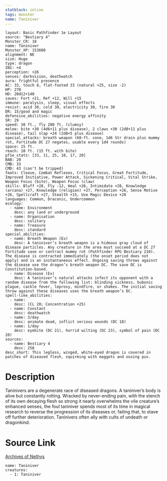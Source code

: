 ```yaml
---
statblock: inline
tags: monster
name: Taniniver
---
```

```statblock
layout: Basic Pathfinder 1e Layout
source: "Bestiary 4"
Monster_CR: 18
name: Taniniver
Monster_XP: 153600
alignment: NE
size: Huge
type: dragon
INI: +4
perception: +26
senses: darkvision, deathwatch
aura: frightful presence
AC: 33, touch 8, flat-footed 33 (natural +25, size -2)
HP: 270
HD: 20d12+140
saves: Fort +21, Ref +12, Will +15
immune: paralysis, sleep, visual effects
resist: acid 30, cold 30, electricity 30, fire 30
DR: 15/good and magic
defensive_abilities: negative energy affinity
SR: 29
speed: 30 ft., fly 200 ft. (clumsy)
melee: bite +30 (4d6+11 plus disease), 2 claws +30 (2d8+11 plus disease), tail slap +24 (2d8+5 plus disease)
special_attacks: breath weapon (60-ft. cone, 1d6 Str drain plus mummy rot, Fortitude DC 27 negates, usable every 1d4 rounds)
space: 15 ft.
reach: 10 ft. (15 ft. with bite)
pf1e_stats: [33, 11, 25, 18, 17, 20]
BAB: 20
CMB: 33
CMD: 43 (can’t be tripped)
feats: Cleave, Combat Reflexes, Critical Focus, Great Fortitude, Improved Initiative, Power Attack, Sickening Critical, Vital Strike, Weapon Focus (bite), Weapon Focus (claw)
skills: Bluff +28, Fly -12, Heal +26, Intimidate +28, Knowledge (arcana) +27, Knowledge (religion) +27, Perception +26, Sense Motive +26, Spellcraft +27, Stealth +15, Use Magic Device +28
languages: Common, Draconic, Undercommon
ecology:
  - name: Environment
    desc: any land or underground
  - name: Organisation
    desc: solitary
  - name: Treasure
    desc: standard
special_abilities:
  - name: Breath Weapon (Ex)
    desc: A taniniver’s breath weapon is a hideous gray cloud of disease particles. Any creature in the area must succeed at a DC 27 Fortitude save or contract mummy rot (Pathfinder RPG Bestiary 210). The disease is contracted immediately (the onset period does not apply) and is an instantaneous effect. Ongoing saving throws against the disease use the dragon’s breath weapon DC. The save DC is Constitution-based.
  - name: Disease (Ex)
    desc: A taniniver’s natural attacks infect its opponent with a random disease from the following list: blinding sickness, bubonic plague, cackle fever, leprosy, mindfire, or shakes. The initial saving throw against these diseases uses the breath weapon’s DC.
spell-like_abilities:
  - name:
    desc: (CL 20; Concentration +25)
  - name: Constant
    desc: deathwatch
  - name: 3/day
    desc: animate dead, inflict serious wounds (DC 18)
  - name: 1/day
    desc: eyebite (DC 21), horrid wilting (DC 23), symbol of pain (DC 20)
sources:
  - name: Bestiary 4
    desc: 258
desc_short: This legless, winged, white-eyed dragon is covered in patches of diseased flesh, squirming with maggots and oozing pus.
```
# Description
Taninivers are a degenerate race of diseased dragons. A taniniver’s body is alive but constantly rotting. Wracked by never-ending pain, with the stench of its own decaying flesh so strong it nearly overwhelms the vile creature’s enhanced senses, the foul taniniver spends most of its time in magical research to reverse the progression of its diseases or, failing that, to stave off further deterioration. Taninivers often ally with cults of undeath or dragonkind.
# Source Link
[Archives of Nethys](https://aonprd.com/MonsterDisplay.aspx?ItemName=Taniniver)
```encounter-table
name: Taniniver
creatures:
  - 1: Taniniver
```

